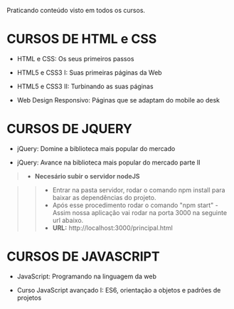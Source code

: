  Praticando conteúdo visto em todos os cursos.
 
# CURSOS DE HTML e CSS
 
 * HTML e CSS: Os seus primeiros passos

 * HTML5 e CSS3 I: Suas primeiras páginas da Web

 * HTML5 e CSS3 II: Turbinando as suas páginas 
 
 * Web Design Responsivo: Páginas que se adaptam do mobile ao desk 
 
# CURSOS DE JQUERY

 * jQuery: Domine a biblioteca mais popular do mercado

 * jQuery: Avance na biblioteca mais popular do mercado parte II

  > * **Necesário subir o servidor nodeJS**

  >> * Entrar na pasta servidor, rodar o comando npm install para baixar as dependências do projeto. 
  >> * Após esse procedimento rodar o comando "npm start" - Assim nossa aplicação vai rodar na porta 3000 na seguinte url abaixo.
  >> * **URL:** http://localhost:3000/principal.html 

 # CURSOS DE JAVASCRIPT

 * JavaScript: Programando na linguagem da web

 * Curso JavaScript avançado I: ES6, orientação a objetos e padrões de projetos
